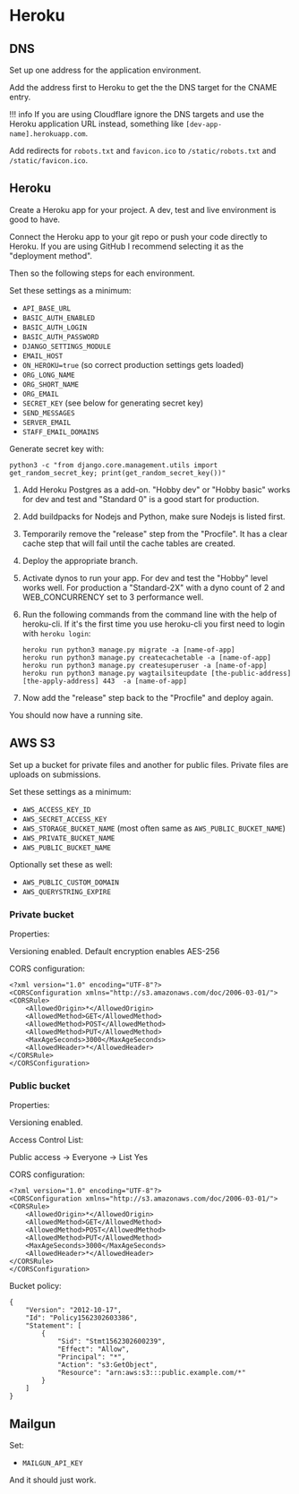 # Heroku

## DNS

Set up one address for the application environment.

Add the address first to Heroku to get the the DNS target for the CNAME entry.

!!! info
    If you are using Cloudflare ignore the DNS targets and use the Heroku application URL instead, something like `[dev-app-name].herokuapp.com`.

Add redirects for `robots.txt` and `favicon.ico` to `/static/robots.txt` and `/static/favicon.ico`.

## Heroku

Create a Heroku app for your project. A dev, test and live environment is good to have.

Connect the Heroku app to your git repo or push your code directly to Heroku. If you are using GitHub I recommend selecting it as the "deployment method".

Then so the following steps for each environment.

Set these settings as a minimum:

* `API_BASE_URL`
* `BASIC_AUTH_ENABLED`
* `BASIC_AUTH_LOGIN`
* `BASIC_AUTH_PASSWORD`
* `DJANGO_SETTINGS_MODULE`
* `EMAIL_HOST`
* `ON_HEROKU=true` (so correct production settings gets loaded)
* `ORG_LONG_NAME`
* `ORG_SHORT_NAME`
* `ORG_EMAIL`
* `SECRET_KEY` (see below for generating secret key)
* `SEND_MESSAGES`
* `SERVER_EMAIL`
* `STAFF_EMAIL_DOMAINS`

Generate secret key with:

```shell
python3 -c "from django.core.management.utils import get_random_secret_key; print(get_random_secret_key())"
```

1. Add Heroku Postgres as a add-on. "Hobby dev" or "Hobby basic" works for dev and test and "Standard 0" is a good start for production.
2. Add buildpacks for Nodejs and Python, make sure Nodejs is listed first.
3. Temporarily remove the "release" step from the "Procfile". It has a clear cache step that will fail until the cache tables are created.
4. Deploy the appropriate branch.
5. Activate dynos to run your app. For dev and test the "Hobby" level works well. For production a "Standard-2X" with a dyno count of 2 and WEB\_CONCURRENCY set to 3 performance well.
6. Run the following commands from the command line with the help of heroku-cli. If it's the first time you use heroku-cli you first need to login with `heroku login`:

    ```shell
    heroku run python3 manage.py migrate -a [name-of-app]
    heroku run python3 manage.py createcachetable -a [name-of-app]
    heroku run python3 manage.py createsuperuser -a [name-of-app]
    heroku run python3 manage.py wagtailsiteupdate [the-public-address] [the-apply-address] 443  -a [name-of-app]
    ```

7. Now add the "release" step back to the "Procfile" and deploy again.

You should now have a running site.

## AWS S3

Set up a bucket for private files and another for public files. Private files are uploads on submissions.

Set these settings as a minimum:

* `AWS_ACCESS_KEY_ID`
* `AWS_SECRET_ACCESS_KEY`
* `AWS_STORAGE_BUCKET_NAME` (most often same as `AWS_PUBLIC_BUCKET_NAME`)
* `AWS_PRIVATE_BUCKET_NAME`
* `AWS_PUBLIC_BUCKET_NAME`

Optionally set these as well:

* `AWS_PUBLIC_CUSTOM_DOMAIN`
* `AWS_QUERYSTRING_EXPIRE`

### Private bucket

Properties:

Versioning enabled. Default encryption enables AES-256

CORS configuration:

```text
<?xml version="1.0" encoding="UTF-8"?>
<CORSConfiguration xmlns="http://s3.amazonaws.com/doc/2006-03-01/">
<CORSRule>
    <AllowedOrigin>*</AllowedOrigin>
    <AllowedMethod>GET</AllowedMethod>
    <AllowedMethod>POST</AllowedMethod>
    <AllowedMethod>PUT</AllowedMethod>
    <MaxAgeSeconds>3000</MaxAgeSeconds>
    <AllowedHeader>*</AllowedHeader>
</CORSRule>
</CORSConfiguration>
```

### Public bucket

Properties:

Versioning enabled.

Access Control List:

Public access -&gt; Everyone -&gt; List Yes

CORS configuration:

```text
<?xml version="1.0" encoding="UTF-8"?>
<CORSConfiguration xmlns="http://s3.amazonaws.com/doc/2006-03-01/">
<CORSRule>
    <AllowedOrigin>*</AllowedOrigin>
    <AllowedMethod>GET</AllowedMethod>
    <AllowedMethod>POST</AllowedMethod>
    <AllowedMethod>PUT</AllowedMethod>
    <MaxAgeSeconds>3000</MaxAgeSeconds>
    <AllowedHeader>*</AllowedHeader>
</CORSRule>
</CORSConfiguration>
```

Bucket policy:

```text
{
    "Version": "2012-10-17",
    "Id": "Policy1562302603386",
    "Statement": [
        {
            "Sid": "Stmt1562302600239",
            "Effect": "Allow",
            "Principal": "*",
            "Action": "s3:GetObject",
            "Resource": "arn:aws:s3:::public.example.com/*"
        }
    ]
}
```

## Mailgun

Set:

* `MAILGUN_API_KEY`

And it should just work.

